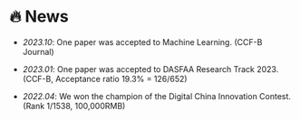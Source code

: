 # 🔥 News
- *2023.10*: One paper was accepted to Machine Learning. (CCF-B Journal)

- *2023.01*: One paper was accepted to DASFAA Research Track 2023. (CCF-B, Acceptance ratio 19.3% = 126/652)

- *2022.04*: We won the champion of the Digital China Innovation Contest. (Rank 1/1538, 100,000RMB)
